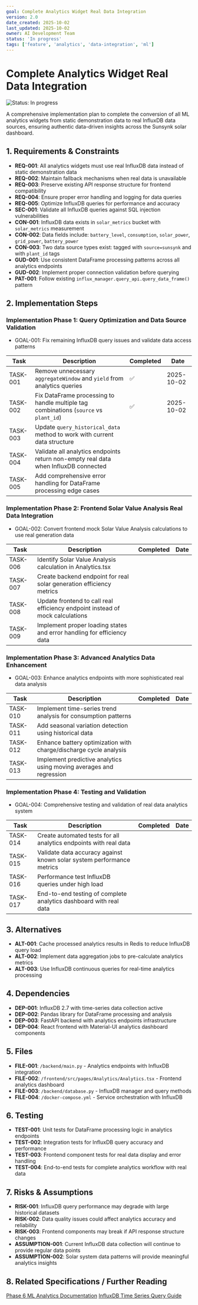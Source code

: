 ```yaml
---
goal: Complete Analytics Widget Real Data Integration
version: 2.0
date_created: 2025-10-02
last_updated: 2025-10-02
owner: AI Development Team
status: 'In progress'
tags: ['feature', 'analytics', 'data-integration', 'ml']
---
```


# Complete Analytics Widget Real Data Integration

![Status: In progress](https://img.shields.io/badge/status-In%20progress-yellow)

A comprehensive implementation plan to complete the conversion of all ML analytics widgets from static demonstration data to real InfluxDB data sources, ensuring authentic data-driven insights across the Sunsynk solar dashboard.

## 1. Requirements & Constraints

- **REQ-001**: All analytics widgets must use real InfluxDB data instead of static demonstration data
- **REQ-002**: Maintain fallback mechanisms when real data is unavailable
- **REQ-003**: Preserve existing API response structure for frontend compatibility
- **REQ-004**: Ensure proper error handling and logging for data queries
- **REQ-005**: Optimize InfluxDB queries for performance and accuracy
- **SEC-001**: Validate all InfluxDB queries against SQL injection vulnerabilities
- **CON-001**: InfluxDB data exists in `solar_metrics` bucket with `solar_metrics` measurement
- **CON-002**: Data fields include: `battery_level`, `consumption`, `solar_power`, `grid_power`, `battery_power`
- **CON-003**: Two data source types exist: tagged with `source=sunsynk` and with `plant_id` tags
- **GUD-001**: Use consistent DataFrame processing patterns across all analytics endpoints
- **GUD-002**: Implement proper connection validation before querying
- **PAT-001**: Follow existing `influx_manager.query_api.query_data_frame()` pattern

## 2. Implementation Steps

### Implementation Phase 1: Query Optimization and Data Source Validation

- GOAL-001: Fix remaining InfluxDB query issues and validate data access patterns

| Task | Description | Completed | Date |
|------|-------------|-----------|------|
| TASK-001 | Remove unnecessary `aggregateWindow` and `yield` from analytics queries | ✅ | 2025-10-02 |
| TASK-002 | Fix DataFrame processing to handle multiple tag combinations (`source` vs `plant_id`) | ✅ | 2025-10-02 |
| TASK-003 | Update `query_historical_data` method to work with current data structure | | |
| TASK-004 | Validate all analytics endpoints return non-empty real data when InfluxDB connected | | |
| TASK-005 | Add comprehensive error handling for DataFrame processing edge cases | | |

### Implementation Phase 2: Frontend Solar Value Analysis Real Data Integration

- GOAL-002: Convert frontend mock Solar Value Analysis calculations to use real generation data

| Task | Description | Completed | Date |
|------|-------------|-----------|------|
| TASK-006 | Identify Solar Value Analysis calculation in Analytics.tsx | | |
| TASK-007 | Create backend endpoint for real solar generation efficiency metrics | | |
| TASK-008 | Update frontend to call real efficiency endpoint instead of mock calculations | | |
| TASK-009 | Implement proper loading states and error handling for efficiency data | | |

### Implementation Phase 3: Advanced Analytics Data Enhancement

- GOAL-003: Enhance analytics endpoints with more sophisticated real data analysis

| Task | Description | Completed | Date |
|------|-------------|-----------|------|
| TASK-010 | Implement time-series trend analysis for consumption patterns | | |
| TASK-011 | Add seasonal variation detection using historical data | | |
| TASK-012 | Enhance battery optimization with charge/discharge cycle analysis | | |
| TASK-013 | Implement predictive analytics using moving averages and regression | | |

### Implementation Phase 4: Testing and Validation

- GOAL-004: Comprehensive testing and validation of real data analytics system

| Task | Description | Completed | Date |
|------|-------------|-----------|------|
| TASK-014 | Create automated tests for all analytics endpoints with real data | | |
| TASK-015 | Validate data accuracy against known solar system performance metrics | | |
| TASK-016 | Performance test InfluxDB queries under high load | | |
| TASK-017 | End-to-end testing of complete analytics dashboard with real data | | |

## 3. Alternatives

- **ALT-001**: Cache processed analytics results in Redis to reduce InfluxDB query load
- **ALT-002**: Implement data aggregation jobs to pre-calculate analytics metrics
- **ALT-003**: Use InfluxDB continuous queries for real-time analytics processing

## 4. Dependencies

- **DEP-001**: InfluxDB 2.7 with time-series data collection active
- **DEP-002**: Pandas library for DataFrame processing and analysis
- **DEP-003**: FastAPI backend with analytics endpoints infrastructure
- **DEP-004**: React frontend with Material-UI analytics dashboard components

## 5. Files

- **FILE-001**: `/backend/main.py` - Analytics endpoints with InfluxDB integration
- **FILE-002**: `/frontend/src/pages/Analytics/Analytics.tsx` - Frontend analytics dashboard
- **FILE-003**: `/backend/database.py` - InfluxDB manager and query methods
- **FILE-004**: `/docker-compose.yml` - Service orchestration with InfluxDB

## 6. Testing

- **TEST-001**: Unit tests for DataFrame processing logic in analytics endpoints
- **TEST-002**: Integration tests for InfluxDB query accuracy and performance
- **TEST-003**: Frontend component tests for real data display and error handling
- **TEST-004**: End-to-end tests for complete analytics workflow with real data

## 7. Risks & Assumptions

- **RISK-001**: InfluxDB query performance may degrade with large historical datasets
- **RISK-002**: Data quality issues could affect analytics accuracy and reliability
- **RISK-003**: Frontend components may break if API response structure changes
- **ASSUMPTION-001**: Current InfluxDB data collection will continue to provide regular data points
- **ASSUMPTION-002**: Solar system data patterns will provide meaningful analytics insights

## 8. Related Specifications / Further Reading

[Phase 6 ML Analytics Documentation](DASHBOARD_ARCHITECTURE.md)
[InfluxDB Time Series Query Guide](https://docs.influxdata.com/influxdb/v2.7/query-data/)

